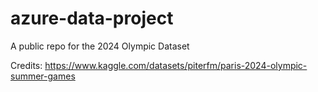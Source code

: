 # azure-data-project
A public repo for the 2024 Olympic Dataset

Credits: https://www.kaggle.com/datasets/piterfm/paris-2024-olympic-summer-games

